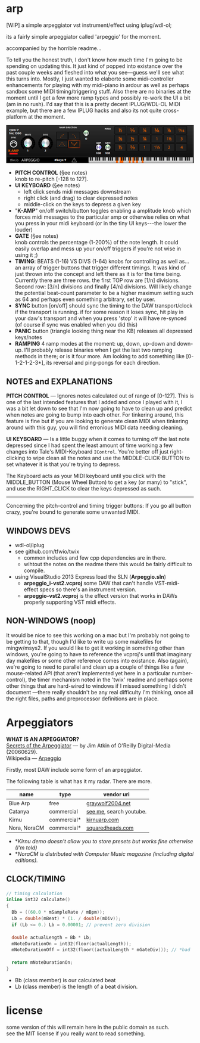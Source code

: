 <!-- Author:tfw
Author-meta:tfw
Title:Arpeggiator
Subtitle: progress
Date:20170417
Encoding:utf8
version:tfwio.wordpress.com
mainfont:Roboto Slab
monofont:FreeMono
monoscale:0.8
dh:8in
dw:5in
top:0.75in
bottom:0.75in
lr:0.35in -->

# arp

[WIP] a simple arpeggiator vst instrument/effect using iplug/wdl-ol;

its a fairly simple arpeggiator called 'arpeggio' for the moment.

accompanied by the horrible readme...

To tell you the honest truth, I don't know how much time I'm going to be spending on updating this.  It just kind of popped into existance over the past couple weeks and fleshed into what you see—guess we'll see what this turns into.
Mostly, I just wanted to elaborte some midi-controller enhancements for playing with my midi-piano in ardour as well as perhaps sandbox some MIDI timing/triggering stuff.  Also there are no binaries at the moment until I get a few more ramp types and possibly re-work the UI a bit (am in no rush).  I'd say that this is a pretty decent IPLUG/WDL-OL MIDI example, but there are a few IPLUG hacks and also its not quite cross-platform at the moment.

![](resources/img/20170421_2251cst.png)

- **PITCH CONTROL** (&sect;ee notes)  
  knob to re-pitch [-128 to 127].
- **UI KEYBOARD** (&sect;ee notes)  
    - left click sends midi messages downstream
    - right click (and drag) to clear depressed notes
    - middle-click on the keys to depress a given key
- "**K-AMP**" on/off switch/button toggles enabling a amplitude knob which forces midi messages to the particular amp or otherwise relies on what you press in your midi keyboard (or in the tiny UI keys---the lower the louder)
- **GATE** (&sect;ee notes)  
  knob controls the percentage (1-200%) of the note length.  It could easily overlap and mess up your on/off triggers if you're not wise in using it ;)
- **TIMING**: BEATS (1-16) VS DIVS (1-64) knobs for controlling as well as...  
  an array of trigger buttons that trigger different timings.  It was kind of just thrown into the concept and left there as it is for the time being.  
  Currently there are three rows.  the first TOP row are [1/n] divisions.  Second row: [3/n] divisions and finally [4/n] divisions.
  Will likely change the potential beat-count parameter to be a higher maximum setting such as 64 and perhaps even something arbitrary, set by user.
- **SYNC** button [on/off] should sync the timing to the DAW transport/clock if the transport is running.  if for some reason it loses sync, hit play in your daw's transport and when you press 'stop' it will have re-synced (of course if sync was enabled when you did this)
- **PANIC** button (triangle looking thing near the KB) releases all depressed keys/notes
- **RAMPING** 4 ramp modes at the moment: up, down, up-down and down-up.
  I'll probably release binaries when I get the last two ramping methods in there; or is it four more. Am looking to add something like [0-1-2-1-2-3*], its reversal and ping-pongs for each direction.

## NOTES and EXPLANATIONS

**PITCH CONTROL** — Ignores notes calculated out of range of [0-127].  This is one of the last intended features that I added and once I played with it, I was a bit let down to see that I'm now going to have to clean up and predict when notes are going to bump into each other.  For tinkering around, this feature is fine but if you are looking to generate clean MIDI when tinkering around with this guy, you will find erronious MIDI data needing cleaning.

**UI KEYBOARD** &mdash; Is a little buggy when it comes to turning off the last note depressed since I had spent the least amount of time working a few changes into Tale's MIDI-Keyboard `IControl`.  You're better off just right-clicking to wipe clean all the notes and use the MIDDLE-CLICK-BUTTON to set whatever it is that you're trying to depress.

The Keyboard acts as your MIDI keyboard until you click with the MIDDLE_BUTTON (Mouse Wheel Button) to get a key (or many) to "stick", and use the RIGHT_CLICK to clear the keys depressed as such.

----

Concerning the pitch-control and timing trigger buttons: If you go all button crazy, you're bound to generate some unwanted MIDI.

## WINDOWS DEVS

- wdl-ol/iplug
- see github.com/tfwio/twix
    - common includes and few cpp dependencies are in there.
    - wihtout the notes on the readme there this would be fairly difficult to compile.
- using VisualStudio 2013 Express load the SLN (**Arpeggio.sln**)
    - **arpeggio_i-vst2.vcproj** some DAW that can't handle VST-midi-effect specs so there's an instrument version.
    - **arpeggio-vst2.vcproj** is the effect version that works in DAWs properly supporting VST midi effects.

## NON-WINDOWS (noop)

It would be nice to see this working on a mac but I'm probably not going to be getting to that, though I'd like to write up some makefiles for mingw/msys2.
If you would like to get it working in something other than windows, you're going to have to reference the vcproj's until that imaginary day makefiles or some other reference comes into existance.
Also (again), we're going to need to parallel and clean up a couple of things like a few mouse-related API (that aren't implemented yet here in a particular number-control), the timer mechanism noted in the 'twix' readme and perhaps some other things that are hard-wired to windows if I missed something I didn't document —there really shouldn't be any real difficulty I'm thinking, once all the right files, paths and preprocessor definitions are in place.

# Arpeggiators

**WHAT IS AN ARPEGGIATOR?**  
[Secrets of the Arpeggiator](http://archive.oreilly.com/pub/a/oreilly/digitalmedia/2006/06/29/secrets-of-the-arpeggiator.html) — by Jim Atkin of O'Reilly Digital-Media (20060629).  
Wikipedia — [Arpeggio](https://en.wikipedia.org/wiki/Arpeggio)

Firstly, most DAW include some form of an arpeggiator.

The following table is what has it my radar.  There are more.

| name         | type       | vendor uri |
|--------------|------------|------------|
| Blue Arp     | free       | [graywolf2004.net](http://graywolf2004.net/wp/)
| Catanya      | commercial | [see me](http://www.synthtopia.com/content/2009/08/07/catanya-vst-midi-arpeggiator-plugin/), search youtube.
| Kirnu        | commercial\* | [kirnuarp.com](http://www.kirnuarp.com/)
| Nora, NoraCM | commercial\* | [squaredheads.com](https://squaredheads.com/)

- \**Kirnu demo doesn't allow you to store presets but works fine otherwise (I'm told)*
- \**NoraCM is distributed with Computer Music magazine (including digital editions).*


## CLOCK/TIMING

```cpp
// timing calculation
inline int32 calculate()
{
  Bb = ((60.0 * mSampleRate / mBpm));
  Lb = double(mBeat) * (1. / double(mDiv)); 
  if (Lb <= 0.) Lb = 0.00001; // prevent zero division

  double actualLength = Bb * Lb;
  mNoteDurationOn = int32(floor(actualLength));
  mNoteDurationOff = int32(floor((actualLength * mGateDiv))); // *bad

  return mNoteDurationOn;
}
```

- Bb (class member) is our calculated beat
- Lb (class member) is the length of a beat division.

# license

some version of this will remain here in the public domain as such.  
see the MIT license if you really want to read something.
